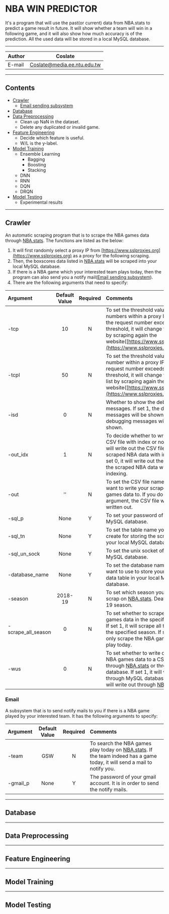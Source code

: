NBA WIN PREDICTOR
===========================
It's a program that will use the past(or current) data from NBA.stats to predict a game result in future. It will show whether a team will win in a following game, and it will also show how much accuracy is of the prediction. All the used data will be stored in a local MySQL database.

****
	
|Author|Coslate|
|---|---
|E-mail|Coslate@media.ee.ntu.edu.tw


****
Contents
------
* [Crawler](#Crawler)
    * [Email sending subsystem](#Email)
* [Database](#Database)
* [Data Preprocessing](#Data%20Preprocessing)
    * Clean up NaN in the dataset.
    * Delete any duplicated or invalid game.
* [Feature Engineering](#Feature%20Engineering)
    * Decide which feature is useful.
    * W/L is the y-label.
* [Model Training](#Mode%20Training) 
    * Ensemble Learning
        *  Bagging
        *  Boosting
        *  Stacking
    * DNN
    * RNN
    * DQN
    * DRQN
* [Model Testing](#Model%20Testing)
    * Experimental results


****
Crawler
------
An automatic scraping program that is to scrape the NBA games data through [NBA.stats](https://stats.nba.com/teams/boxscores).
The functions are listed as the below: 
1.  It will first randomly select a proxy IP from [https://www.sslproxies.org](https://www.sslproxies.org) as a proxy for the following scraping.
2.  Then, the boxscores data listed in [NBA.stats](https://stats.nba.com/teams/boxscores) will be scraped into your local MySQL database.
3.  If there is a NBA game which your interested team plays today, then the program can also send you a notify mail([Email sending subsystem](#Email%20sending%20subsystem)).
4.  There are the following arguments that need to specify: 

| Argument | Default Value | Required | Comments |
| :------- |:-------------:|:-------------:| :--------|
| -tcp     | 10   | N | To set the threshold value of request numbers within a proxy IP address. If the request number exceeds the threshold, it will change the proxy IP by scraping again the website([https://www.sslproxies.org](https://www.sslproxies.org)). |
| -tcpl    | 50   | N | To set the threshold value of request number within a proxy IP list. If the request number exceeds the threshold, it will change the proxy IP list by scraping again the website([https://www.sslproxies.org](https://www.sslproxies.org)). |
| -isd | 0    | N | Whether to show the debugging messages. If set 1, the debugging messages will be shown. If set 0, the debugging messages will not be shown. |
| -out_idx | 1    | N | To decide whether to write out the CSV file with index or not. If set 1, it will write out the CSV file of the scraped NBA data with indexing. If set 0, it will write out the CSV file of the scraped NBA data without indexing. |
| -out     | ''   | N | To set the CSV file name that you want to write your scraped NBA games data to. If you do not set this argument, the CSV file will not be written out. |
| -sql_p   | None | Y | To set your password of your local MySQL database. |
| -sql_tn  | None | Y | To set the table name you want to create for storing the scraped data in your local MySQL database. |
| -sql_un_sock  | None | Y | To set the unix socket of your local MySQL database. |
| -database_name  | None | Y | To set the database name that you want to use to store your NBA games data table in your local MySQL database. |
| -season  | 2018-19 | N | To set which season you want to scrap on [NBA.stats](https://stats.nba.com/teams/boxscores). Deafult is 2018-19 season. |
| -scrape_all_season | 0 | N | To set whether to scrape all the NBA games data in the specified season. If set 1, it will scrape all the data of the specified season. If set 0, it will only scrape the NBA games data that play today. |
| -wus | 0 | N | To set whether to write out scraped NBA games data to a CSV file through [NBA.stats](https://stats.nba.com/teams/boxscores) or through MySQL database. If set 1, it will write out through MySQL database. If set 0, it will write out through [NBA.stats](https://stats.nba.com/teams/boxscores). |

### Email
A subsystem that is to send notify mails to you if there is a NBA game played by your interested team.
It has the following arguments to specify: 

| Argument | Default Value | Required | Comments |
| :------- |:-------------:|:-------------:| :--------|
| -team     | GSW   | N | To search the NBA games play today on [NBA.stats](https://stats.nba.com/teams/boxscores). If the team indeed has a game today, it will send a mail to notify you. |
| -gmail_p  | None  | Y | The password of your gmail account. It is in order to send the notify mails. |


****
Database
------


****
Data Preprocessing
------

****
Feature Engineering
------


****
Model Training
------


****
Model Testing
------
